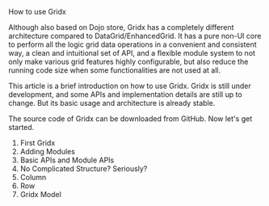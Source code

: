 How to use Gridx

Although also based on Dojo store, Gridx has a completely different architecture compared to DataGrid/EnhancedGrid. It has a pure non-UI core to perform all the logic grid data operations in a convenient and consistent way, a clean and intuitional set of API, and a flexible module system to not only make various grid features highly configurable, but also reduce the running code size when some functionalities are not used at all.

This article is a brief introduction on how to use Gridx. Gridx is still under development, and some APIs and implementation details are still up to change. But its basic usage and architecture is already stable.

The source code of Gridx can be downloaded from GitHub. Now let's get started.

1. First Gridx
2. Adding Modules
3. Basic APIs and Module APIs
4. No Complicated Structure? Seriously?
5. Column
6. Row
7. Gridx Model
